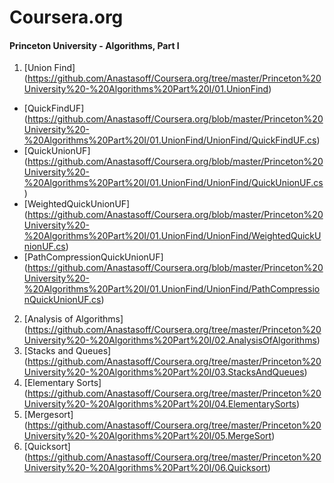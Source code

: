 Coursera.org
============

#### Princeton University - Algorithms, Part I

1. [Union Find] (https://github.com/Anastasoff/Coursera.org/tree/master/Princeton%20University%20-%20Algorithms%20Part%20I/01.UnionFind)
- [QuickFindUF] (https://github.com/Anastasoff/Coursera.org/blob/master/Princeton%20University%20-%20Algorithms%20Part%20I/01.UnionFind/UnionFind/QuickFindUF.cs)
- [QuickUnionUF] (https://github.com/Anastasoff/Coursera.org/blob/master/Princeton%20University%20-%20Algorithms%20Part%20I/01.UnionFind/UnionFind/QuickUnionUF.cs)
- [WeightedQuickUnionUF] (https://github.com/Anastasoff/Coursera.org/blob/master/Princeton%20University%20-%20Algorithms%20Part%20I/01.UnionFind/UnionFind/WeightedQuickUnionUF.cs)
- [PathCompressionQuickUnionUF] (https://github.com/Anastasoff/Coursera.org/blob/master/Princeton%20University%20-%20Algorithms%20Part%20I/01.UnionFind/UnionFind/PathCompressionQuickUnionUF.cs)
2. [Analysis of Algorithms] (https://github.com/Anastasoff/Coursera.org/tree/master/Princeton%20University%20-%20Algorithms%20Part%20I/02.AnalysisOfAlgorithms)
3. [Stacks and Queues] (https://github.com/Anastasoff/Coursera.org/tree/master/Princeton%20University%20-%20Algorithms%20Part%20I/03.StacksAndQueues)
4. [Elementary Sorts] (https://github.com/Anastasoff/Coursera.org/tree/master/Princeton%20University%20-%20Algorithms%20Part%20I/04.ElementarySorts)
5. [Mergesort] (https://github.com/Anastasoff/Coursera.org/tree/master/Princeton%20University%20-%20Algorithms%20Part%20I/05.MergeSort)
6. [Quicksort] (https://github.com/Anastasoff/Coursera.org/tree/master/Princeton%20University%20-%20Algorithms%20Part%20I/06.Quicksort)
